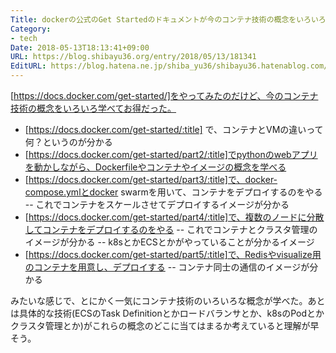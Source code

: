 ```yaml
---
Title: dockerの公式のGet Startedのドキュメントが今のコンテナ技術の概念をいろいろ学べてお得
Category:
- tech
Date: 2018-05-13T18:13:41+09:00
URL: https://blog.shibayu36.org/entry/2018/05/13/181341
EditURL: https://blog.hatena.ne.jp/shiba_yu36/shibayu36.hatenablog.com/atom/entry/17391345971644131107
---
```


[https://docs.docker.com/get-started/]をやってみたのだけど、今のコンテナ技術の概念をいろいろ学べてお得だった。

- [https://docs.docker.com/get-started/:title] で、コンテナとVMの違いって何？というのが分かる
- [https://docs.docker.com/get-started/part2/:title]でpythonのwebアプリを動かしながら、Dockerfileやコンテナやイメージの概念を学べる
- [https://docs.docker.com/get-started/part3/:title]で、docker-compose.ymlとdocker swarmを用いて、コンテナをデプロイするのをやる
-- これでコンテナをスケールさせてデプロイするイメージが分かる
- [https://docs.docker.com/get-started/part4/:title]で、複数のノードに分散してコンテナをデプロイするのをやる
-- これでコンテナとクラスタ管理のイメージが分かる
-- k8sとかECSとかがやっていることが分かるイメージ
- [https://docs.docker.com/get-started/part5/:title]で、Redisやvisualize用のコンテナを用意し、デプロイする
-- コンテナ同士の通信のイメージが分かる

みたいな感じで、とにかく一気にコンテナ技術のいろいろな概念が学べた。あとは具体的な技術(ECSのTask Definitionとかロードバランサとか、k8sのPodとかクラスタ管理とか)がこれらの概念のどこに当てはまるか考えていると理解が早そう。



